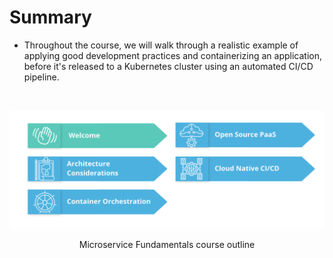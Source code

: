 # Summary

- Throughout the course, we will walk through a realistic example of applying good development practices and containerizing an application, 
before it's released to a Kubernetes cluster using an automated CI/CD pipeline.

<br>

<div align = "center">

![img](https://github.com/akrish4/SUSE-Cloud-Native-Fundamentals/blob/main/lesson1/image1.png)


Microservice Fundamentals course outline
  

</div>

